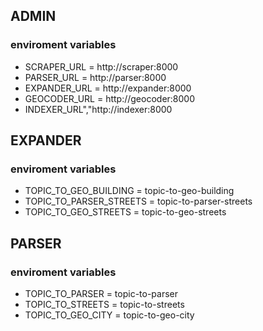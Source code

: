 ## ADMIN

###  enviroment  variables

- SCRAPER_URL = http://scraper:8000
- PARSER_URL = http://parser:8000
- EXPANDER_URL = http://expander:8000
- GEOCODER_URL = http://geocoder:8000
- INDEXER_URL","http://indexer:8000

## EXPANDER 

###  enviroment  variables

- TOPIC_TO_GEO_BUILDING = topic-to-geo-building
- TOPIC_TO_PARSER_STREETS = topic-to-parser-streets
- TOPIC_TO_GEO_STREETS = topic-to-geo-streets

## PARSER

###  enviroment  variables

- TOPIC_TO_PARSER = topic-to-parser
- TOPIC_TO_STREETS = topic-to-streets
- TOPIC_TO_GEO_CITY = topic-to-geo-city
